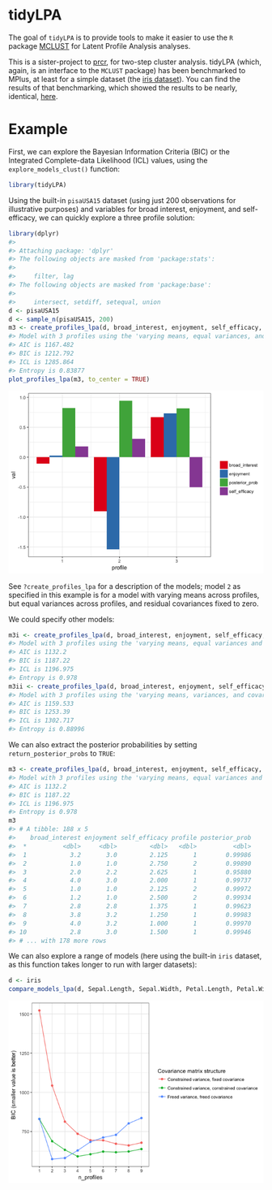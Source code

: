 
<!-- README.md is generated from README.Rmd. Please edit that file -->
tidyLPA
=======

The goal of `tidyLPA` is to provide tools to make it easier to use the `R` package [MCLUST](http://www.stat.washington.edu/mclust/) for Latent Profile Analysis analyses.

This is a sister-project to [prcr](https://github.com/jrosen48/prcr), for two-step cluster analysis. tidyLPA (which, again, is an interface to the `MCLUST` package) has been benchmarked to MPlus, at least for a simple dataset (the [iris dataset](https://en.wikipedia.org/wiki/Iris_flower_data_set)). You can find the results of that benchmarking, which showed the results to be nearly, identical, [here](https://jrosen48.github.io/blog/comparing-mplus-and-mclust-output/).

Example
=======

First, we can explore the Bayesian Information Criteria (BIC) or the Integrated Complete-data Likelihood (ICL) values, using the `explore_models_clust()` function:

``` r
library(tidyLPA)
```

Using the built-in `pisaUSA15` dataset (using just 200 observations for illustrative purposes) and variables for broad interest, enjoyment, and self-efficacy, we can quickly explore a three profile solution:

``` r
library(dplyr)
#> 
#> Attaching package: 'dplyr'
#> The following objects are masked from 'package:stats':
#> 
#>     filter, lag
#> The following objects are masked from 'package:base':
#> 
#>     intersect, setdiff, setequal, union
d <- pisaUSA15
d <- sample_n(pisaUSA15, 200)
m3 <- create_profiles_lpa(d, broad_interest, enjoyment, self_efficacy, n_profiles = 3, model = 1)
#> Model with 3 profiles using the 'varying means, equal variances, and residual covariances fixed to zero' model.
#> AIC is 1167.482
#> BIC is 1212.792
#> ICL is 1285.864
#> Entropy is 0.83877
plot_profiles_lpa(m3, to_center = TRUE)
```

![](README-unnamed-chunk-4-1.png)

See `?create_profiles_lpa` for a description of the models; model `2` as specified in this example is for a model with varying means across profiles, but equal variances across profiles, and residual covariances fixed to zero.

We could specify other models:

``` r
m3i <- create_profiles_lpa(d, broad_interest, enjoyment, self_efficacy, n_profiles = 3, model = 2)
#> Model with 3 profiles using the 'varying means, equal variances and covariances' model.
#> AIC is 1132.2
#> BIC is 1187.22
#> ICL is 1196.975
#> Entropy is 0.978
m3ii <- create_profiles_lpa(d, broad_interest, enjoyment, self_efficacy, n_profiles = 3, model = 3)
#> Model with 3 profiles using the 'varying means, variances, and covariances' model.
#> AIC is 1159.533
#> BIC is 1253.39
#> ICL is 1302.717
#> Entropy is 0.88996
```

We can also extract the posterior probabilities by setting `return_posterior_probs` to `TRUE`:

``` r
m3 <- create_profiles_lpa(d, broad_interest, enjoyment, self_efficacy, n_profiles = 3, model = 2, return_posterior_probs = TRUE)
#> Model with 3 profiles using the 'varying means, equal variances and covariances' model.
#> AIC is 1132.2
#> BIC is 1187.22
#> ICL is 1196.975
#> Entropy is 0.978
m3
#> # A tibble: 188 x 5
#>    broad_interest enjoyment self_efficacy profile posterior_prob
#>  *          <dbl>     <dbl>         <dbl>   <dbl>          <dbl>
#>  1            3.2       3.0         2.125       1        0.99986
#>  2            1.0       1.0         2.750       2        0.99890
#>  3            2.0       2.2         2.625       1        0.95880
#>  4            4.0       3.0         2.000       1        0.99737
#>  5            1.0       1.0         2.125       2        0.99972
#>  6            1.2       1.0         2.500       2        0.99934
#>  7            2.8       2.8         1.375       1        0.99623
#>  8            3.8       3.2         1.250       1        0.99983
#>  9            4.0       3.2         1.000       1        0.99970
#> 10            2.8       3.0         1.500       1        0.99946
#> # ... with 178 more rows
```

We can also explore a range of models (here using the built-in `iris` dataset, as this function takes longer to run with larger datasets):

``` r
d <- iris
compare_models_lpa(d, Sepal.Length, Sepal.Width, Petal.Length, Petal.Width)
```

![](README-unnamed-chunk-7-1.png)
